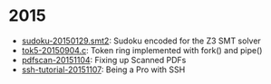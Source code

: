 
# 2015

* [sudoku-20150129.smt2](sudoku-20150129.smt2): Sudoku encoded for the Z3 SMT solver
* [tok5-20150904.c](tok5-20150904.c): Token ring implemented with fork() and pipe()
* [pdfscan-20151104](pdfscan-20151104.md): Fixing up Scanned PDFs
* [ssh-tutorial-20151107](ssh-tutorial-20151107.md): Being a Pro with SSH

